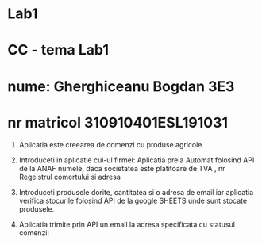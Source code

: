 # Lab1
# CC - tema Lab1
# nume: Gherghiceanu Bogdan 3E3
# nr matricol 310910401ESL191031

1. Aplicatia este creearea de comenzi cu produse agricole.

2. Introduceti in aplicatie cui-ul firmei: Aplicatia preia Automat folosind API de la ANAF numele, daca societatea este platitoare de TVA , nr Regeistrul comertului si adresa

3. Introduceti produsele dorite, cantitatea si o adresa de email iar aplicatia verifica stocurile folosind API de la google SHEETS unde sunt stocate produsele.

4. Aplicatia trimite prin API un email la adresa specificata cu statusul comenzii
